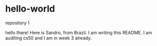 # hello-world
repository 1

hello there! Here is Sandro, from Brazil.
I am writing this README. I am auditing cs50 and I am in week 3 already.

